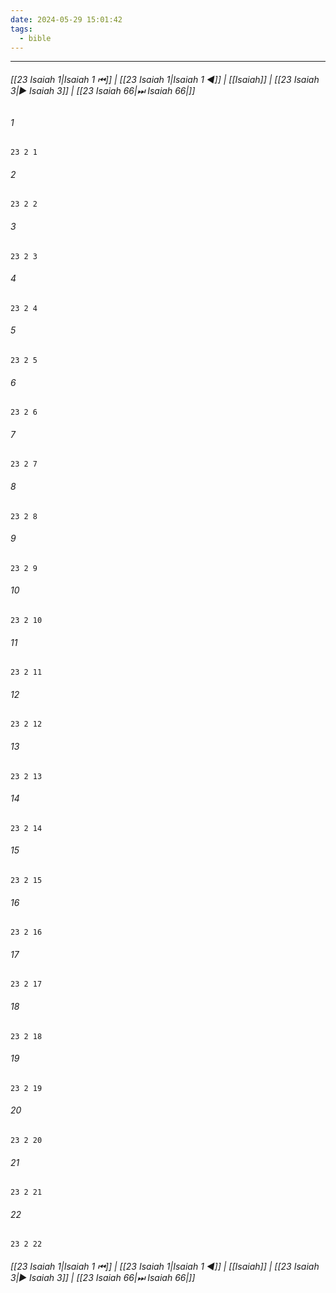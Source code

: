 ```yaml
---
date: 2024-05-29 15:01:42
tags:
  - bible
---
```

___

###### [[23 Isaiah 1|Isaiah 1 ⏮]] | [[23 Isaiah 1|Isaiah 1 ◀]] | [[Isaiah]] | [[23 Isaiah 3|▶ Isaiah 3]] | [[23 Isaiah 66|⏭ Isaiah 66|]]

###### 1
``` verse
23 2 1 
```
###### 2
``` verse
23 2 2 
```
###### 3
``` verse
23 2 3 
```
###### 4
``` verse
23 2 4 
```
###### 5
``` verse
23 2 5 
```
###### 6
``` verse
23 2 6 
```
###### 7
``` verse
23 2 7 
```
###### 8
``` verse
23 2 8 
```
###### 9
``` verse
23 2 9 
```
###### 10
``` verse
23 2 10 
```
###### 11
``` verse
23 2 11 
```
###### 12
``` verse
23 2 12 
```
###### 13
``` verse
23 2 13 
```
###### 14
``` verse
23 2 14 
```
###### 15
``` verse
23 2 15 
```
###### 16
``` verse
23 2 16 
```
###### 17
``` verse
23 2 17 
```
###### 18
``` verse
23 2 18 
```
###### 19
``` verse
23 2 19 
```
###### 20
``` verse
23 2 20 
```
###### 21
``` verse
23 2 21 
```
###### 22
``` verse
23 2 22 
```

###### [[23 Isaiah 1|Isaiah 1 ⏮]] | [[23 Isaiah 1|Isaiah 1 ◀]] | [[Isaiah]] | [[23 Isaiah 3|▶ Isaiah 3]] | [[23 Isaiah 66|⏭ Isaiah 66|]]


